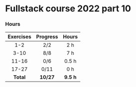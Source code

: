 # Fullstack course 2022 part 10

### Hours

| Exercises | Progress  |   Hours   |
| :-------: | :-------: | :-------: |
|    1-2    |    2/2    |    2 h    |
|   3-10    |    8/8    |    7 h    |
|   11-16   |    0/6    |   0.5 h   |
|   17-27   |   0/11    |    0 h    |
| **Total** | **10/27** | **9.5 h** |
